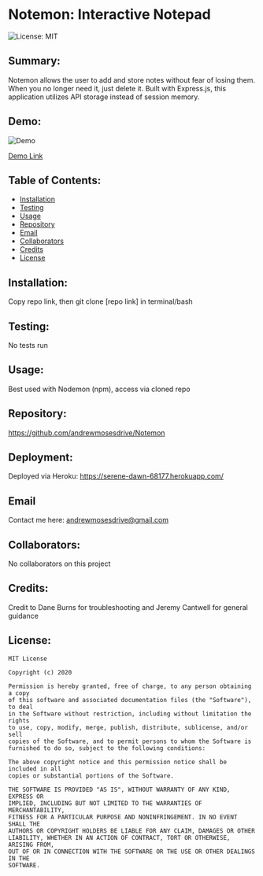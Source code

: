 # Notemon: Interactive Notepad 
  

  ![License: MIT](https://img.shields.io/badge/License-MIT-yellow.svg) 
## Summary:
  Notemon allows the user to add and store notes without fear of losing them. When you no longer need it, just delete it. Built with Express.js, this application utilizes API storage instead of session memory. 
  

   ## Demo:
  ![Demo](/tutorial.gif)
  
  [Demo Link]()


  
  ## Table of Contents:
  * [Installation](#installation) 
  * [Testing](#testing)
  * [Usage](#usage)
  * [Repository](#repository)
  * [Email](#email)
  * [Collaborators](#collaborators)
  * [Credits](#credits)
  * [License](#license)
  
  ## Installation: 
  Copy repo link, then git clone [repo link] in terminal/bash 
  

  
  ## Testing: 
  No tests run 
  

  
  ## Usage: 
  Best used with Nodemon (npm), access via cloned repo
  

  
  ## Repository: 
  https://github.com/andrewmosesdrive/Notemon 
  

  
  ## Deployment: 
  Deployed via Heroku: https://serene-dawn-68177.herokuapp.com/ 
  

  
  ## Email 
  Contact me here: 
  andrewmosesdrive@gmail.com
  

  
  ## Collaborators: 
  No collaborators on this project
  

  
  ## Credits: 
  Credit to Dane Burns for troubleshooting and Jeremy Cantwell for general guidance 
  

  ## License:
    
    MIT License

    Copyright (c) 2020
    
    Permission is hereby granted, free of charge, to any person obtaining a copy
    of this software and associated documentation files (the "Software"), to deal
    in the Software without restriction, including without limitation the rights
    to use, copy, modify, merge, publish, distribute, sublicense, and/or sell
    copies of the Software, and to permit persons to whom the Software is
    furnished to do so, subject to the following conditions:
    
    The above copyright notice and this permission notice shall be included in all
    copies or substantial portions of the Software.
    
    THE SOFTWARE IS PROVIDED "AS IS", WITHOUT WARRANTY OF ANY KIND, EXPRESS OR
    IMPLIED, INCLUDING BUT NOT LIMITED TO THE WARRANTIES OF MERCHANTABILITY,
    FITNESS FOR A PARTICULAR PURPOSE AND NONINFRINGEMENT. IN NO EVENT SHALL THE
    AUTHORS OR COPYRIGHT HOLDERS BE LIABLE FOR ANY CLAIM, DAMAGES OR OTHER
    LIABILITY, WHETHER IN AN ACTION OF CONTRACT, TORT OR OTHERWISE, ARISING FROM,
    OUT OF OR IN CONNECTION WITH THE SOFTWARE OR THE USE OR OTHER DEALINGS IN THE
    SOFTWARE.